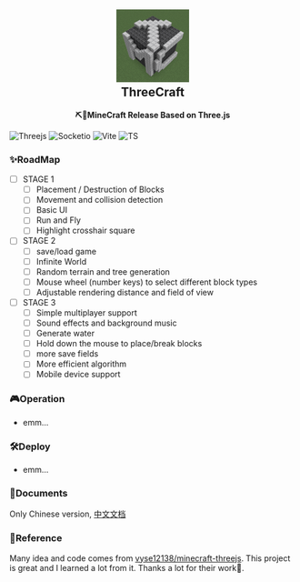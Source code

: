 
<h2 align="center">
<img src="./doc/img/logo.png" width="128" height="128"/>
<br/>ThreeCraft
</h2>

<p align="center"><strong>⛏🧱MineCraft Release Based on Three.js</strong></p>

![Threejs](https://img.shields.io/badge/Three\.js-000000?style=flat-square&logo=Three.js&logoColor=white) ![Socketio](https://img.shields.io/badge/Socket\.io-010101?style=flat-square&logo=Socket.io&logoColor=white) ![Vite](https://img.shields.io/badge/Vite-646CFF?style=flat-square&logo=Vite&logoColor=white) ![TS](https://img.shields.io/badge/TypeScript-3178C6?style=flat-square&logo=TypeScript&logoColor=white)



### ✨RoadMap

- [ ] STAGE 1
   - [ ] Placement / Destruction of Blocks
   - [ ] Movement and collision detection
   - [ ] Basic UI
   - [ ] Run and Fly
   - [ ] Highlight crosshair square
- [ ] STAGE 2
   - [ ] save/load game
   - [ ] Infinite World
   - [ ] Random terrain and tree generation
   - [ ] Mouse wheel (number keys) to select different block types
   - [ ] Adjustable rendering distance and field of view
- [ ] STAGE 3
   - [ ] Simple multiplayer support
   - [ ] Sound effects and background music
   - [ ] Generate water
   - [ ] Hold down the mouse to place/break blocks
   - [ ] more save fields
   - [ ] More efficient algorithm
   - [ ] Mobile device support

### 🎮️Operation

- emm...

### 🛠️Deploy

- emm...

### 📃Documents

Only Chinese version, [中文文档](./README-CN.md)

### 🥰Reference

Many idea and code comes from [vyse12138/minecraft-threejs](https://github.com/vyse12138/minecraft-threejs). This project is great and I learned a lot from it. Thanks a lot for their work🌹.
